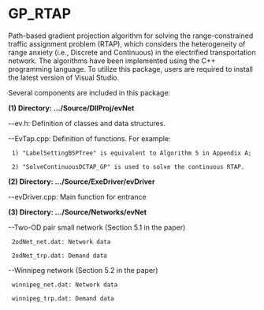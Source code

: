 # GP_RTAP
Path-based gradient projection algorithm for solving the range-constrained traffic assignment problem (RTAP), which considers the heterogeneity of range anxiety (i.e., Discrete and Continuous) in the electrified transportation network. The algorithms have been implemented using the C++ programming language. To utilize this package, users are required to install the latest version of Visual Studio.
 
Several components are included in this package:

**(1) Directory: .../Source/DllProj/evNet**

  --ev.h: Definition of classes and data structures.

  --EvTap.cpp: Definition of functions. For example: 

     1) "LabelSettingBSPTree" is equivalent to Algorithm 5 in Appendix A; 
     
     2) "SolveContinuousDCTAP_GP" is used to solve the continuous RTAP.


**(2) Directory: .../Source/ExeDriver/evDriver**

  --evDriver.cpp: Main function for entrance  


**(3) Directory: .../Source/Networks/evNet**
  
  --Two-OD pair small network (Section 5.1 in the paper)

     2odNet_net.dat: Network data
  
     2odNet_trp.dat: Demand data

--Winnipeg network (Section 5.2 in the paper)

     winnipeg_net.dat: Network data
  
     winnipeg_trp.dat: Demand data

